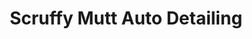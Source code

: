 ---
title: "Scruffy Mutt Auto Detailing"
url: /pontyclun/scruffy-mutt-auto-detailing/
shop: Autowerkstatt
---